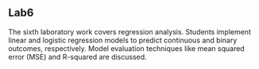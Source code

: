 <h2>Lab6</h2>
The sixth laboratory work covers regression analysis. Students implement linear and logistic regression models to predict continuous and binary outcomes, respectively. Model evaluation techniques like mean squared error (MSE) and R-squared are discussed.
